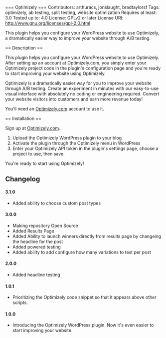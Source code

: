=== Optimizely ===
Contributors: arthuracs, jonslaught, bradtaylorsf
Tags: optimizely, ab testing, split testing, website optimization
Requires at least: 3.0
Tested up to: 4.0
License: GPLv2 or later
License URI: http://www.gnu.org/licenses/gpl-2.0.html

This plugin helps you configure your WordPress website to use Optimizely, a dramatically easier way to improve your website through A/B testing.

== Description ==

This plugin helps you configure your WordPress website to use Optimizely. After setting up an account at Optimizely.com, you simply enter your Optimizely project code in the plugin's configuration page and you're ready to start improving your website using Optimizely.

Optimizely is a dramatically easier way for you to improve your website through A/B testing. Create an experiment in minutes with our easy-to-use visual interface with absolutely no coding or engineering required. Convert your website visitors into customers and earn more revenue today!

You'll need an [Optimizely.com](http://www.optimizely.com) account to use it.

== Installation ==

Sign up at [Optimizely.com](http://www.optimizely.com).

1. Upload the Optimizely WordPress plugin to your blog
2. Activate the plugin through the Optimizely menu in WordPress
3. Enter your Optimizely API token in the plugin's settings page, choose a project to use, then save.

You're ready to start using Optimizely!

## Changelog ##

#### 3.1.0 ####
* Added ability to choose custom post types

#### 3.0.0 ####
* Making repository Open Source
* Added Results Page
* Added Ability to launch winners directly from results page by changeing the headline for the post
* Added powered testing
* Added ability to add configure how many variations to test per post

#### 2.0.0 ####
* Added headline testing

#### 1.0.1 ####
* Prioritizing the Optimizely code snippet so that it appears above other scripts.

#### 1.0.0 ####
* Introducing the Optimizely WordPress plugin. Now it's even easier to start improving your website.
